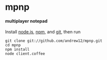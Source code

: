 # mpnp
#### multiplayer notepad

Install [node.js][], [npm][], and [git][], then run

    git clone git://github.com/andrew12/mpnp.git
    cd mpnp
    npm install
    node client.coffee

[node.js]: http://nodejs.org
[npm]: http://npmjs.org
[git]: http://git-scm.com/
